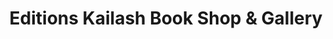 ---
title: "Editions Kailash Book Shop & Gallery"
url: /puducherry/editions-kailash-book-shop-und-gallery/
shop: Bücher
---